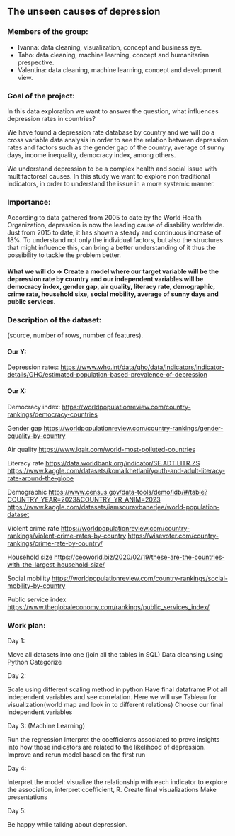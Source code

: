 ## The unseen causes of depression

### Members of the group: 
- Ivanna: data cleaning, visualization, concept and business eye. 
- Taho: data cleaning, machine learning, concept and humanitarian prespective. 
- Valentina: data cleaning, machine learning, concept and development view. 

### Goal of the project: 

In this data exploration we want to answer the question, what influences depression rates in countries? 

We have found a depression rate database by country and we will do a cross variable data analysis in order to see the relation between depression rates and factors such as the gender gap of the country, average of sunny days, income inequality, democracy index, among others. 

We understand depression to be a complex health and social issue with multifactoreal causes. In this study we want to explore non traditional indicators, in order to understand the issue in a more systemic manner. 

### Importance:

According to data gathered from 2005 to date by the World Health Organization, depression is now the leading cause of disability worldwide. Just from 2015 to date, it has shown a steady and continuous increase of 18%. To understand not only the individual factors, but also the structures that might influence this, can bring a better understanding of it thus the possibility to tackle the problem better. 

#### What we will do →  Create a model where our target variable will be the depression rate by country and our independent variables will be democracy index, gender gap, air quality, literacy rate, demographic, crime rate, household sixe, social mobility, average of sunny days and public services. 


### Description of the dataset: 
(source, number of rows, number of features). 
#### Our Y:
Depression rates: 
https://www.who.int/data/gho/data/indicators/indicator-details/GHO/estimated-population-based-prevalence-of-depression

#### Our X: 

Democracy index: 
https://worldpopulationreview.com/country-rankings/democracy-countries

Gender gap
https://worldpopulationreview.com/country-rankings/gender-equality-by-country


Air quality 
https://www.iqair.com/world-most-polluted-countries 


Literacy rate
https://data.worldbank.org/indicator/SE.ADT.LITR.ZS
https://www.kaggle.com/datasets/komalkhetlani/youth-and-adult-literacy-rate-around-the-globe 


Demographic
https://www.census.gov/data-tools/demo/idb/#/table?COUNTRY_YEAR=2023&COUNTRY_YR_ANIM=2023 
https://www.kaggle.com/datasets/iamsouravbanerjee/world-population-dataset


Violent crime rate
https://worldpopulationreview.com/country-rankings/violent-crime-rates-by-country
https://wisevoter.com/country-rankings/crime-rate-by-country/


Household size
https://ceoworld.biz/2020/02/19/these-are-the-countries-with-the-largest-household-size/


Social mobility 
https://worldpopulationreview.com/country-rankings/social-mobility-by-country


Public service index
https://www.theglobaleconomy.com/rankings/public_services_index/


### Work plan: 


Day 1: 

Move all datasets into one  (join all the tables in SQL)
Data cleansing using Python 
Categorize 

Day 2: 

Scale using different scaling method in python 
Have final dataframe 
Plot all independent variables and see correlation. Here we will use Tableau for visualization(world map and look in to different relations)
Choose our final independent variables 

Day 3: (Machine Learning)

Run the regression 
Interpret the coefficients associated to prove insights into how those indicators are related to the likelihood of depression. 
Improve and rerun model based on the first run 

Day 4: 

Interpret the model: visualize the relationship with each indicator to explore the association, interpret coefficient, R. 
Create final visualizations
Make presentations


Day 5: 

Be happy while talking about depression. 

